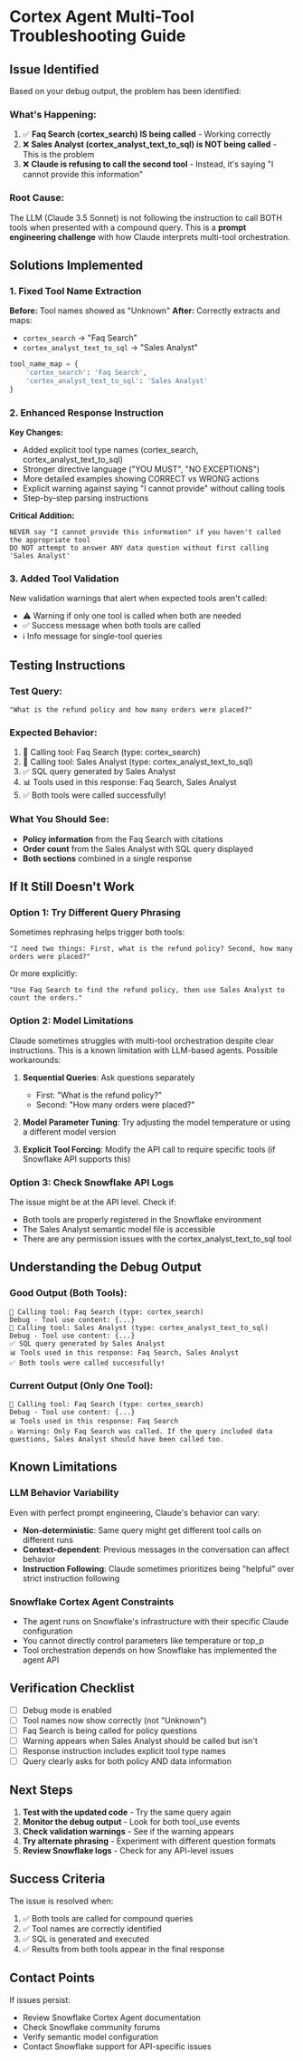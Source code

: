 # Cortex Agent Multi-Tool Troubleshooting Guide

## Issue Identified

Based on your debug output, the problem has been identified:

### What's Happening:
1. ✅ **Faq Search (cortex_search) IS being called** - Working correctly
2. ❌ **Sales Analyst (cortex_analyst_text_to_sql) is NOT being called** - This is the problem
3. ❌ **Claude is refusing to call the second tool** - Instead, it's saying "I cannot provide this information"

### Root Cause:
The LLM (Claude 3.5 Sonnet) is not following the instruction to call BOTH tools when presented with a compound query. This is a **prompt engineering challenge** with how Claude interprets multi-tool orchestration.

## Solutions Implemented

### 1. Fixed Tool Name Extraction
**Before:** Tool names showed as "Unknown"
**After:** Correctly extracts and maps:
- `cortex_search` → "Faq Search"
- `cortex_analyst_text_to_sql` → "Sales Analyst"

```python
tool_name_map = {
    'cortex_search': 'Faq Search',
    'cortex_analyst_text_to_sql': 'Sales Analyst'
}
```

### 2. Enhanced Response Instruction
**Key Changes:**
- Added explicit tool type names (cortex_search, cortex_analyst_text_to_sql)
- Stronger directive language ("YOU MUST", "NO EXCEPTIONS")
- More detailed examples showing CORRECT vs WRONG actions
- Explicit warning against saying "I cannot provide" without calling tools
- Step-by-step parsing instructions

**Critical Addition:**
```
NEVER say "I cannot provide this information" if you haven't called the appropriate tool
DO NOT attempt to answer ANY data question without first calling 'Sales Analyst'
```

### 3. Added Tool Validation
New validation warnings that alert when expected tools aren't called:
- ⚠️ Warning if only one tool is called when both are needed
- ✅ Success message when both tools are called
- ℹ️ Info message for single-tool queries

## Testing Instructions

### Test Query:
```
"What is the refund policy and how many orders were placed?"
```

### Expected Behavior:
1. 🔧 Calling tool: Faq Search (type: cortex_search)
2. 🔧 Calling tool: Sales Analyst (type: cortex_analyst_text_to_sql)
3. ✅ SQL query generated by Sales Analyst
4. 📊 Tools used in this response: Faq Search, Sales Analyst
5. ✅ Both tools were called successfully!

### What You Should See:
- **Policy information** from the Faq Search with citations
- **Order count** from the Sales Analyst with SQL query displayed
- **Both sections** combined in a single response

## If It Still Doesn't Work

### Option 1: Try Different Query Phrasing
Sometimes rephrasing helps trigger both tools:
```
"I need two things: First, what is the refund policy? Second, how many orders were placed?"
```

Or more explicitly:
```
"Use Faq Search to find the refund policy, then use Sales Analyst to count the orders."
```

### Option 2: Model Limitations
Claude sometimes struggles with multi-tool orchestration despite clear instructions. This is a known limitation with LLM-based agents. Possible workarounds:

1. **Sequential Queries**: Ask questions separately
   - First: "What is the refund policy?"
   - Second: "How many orders were placed?"

2. **Model Parameter Tuning**: Try adjusting the model temperature or using a different model version

3. **Explicit Tool Forcing**: Modify the API call to require specific tools (if Snowflake API supports this)

### Option 3: Check Snowflake API Logs
The issue might be at the API level. Check if:
- Both tools are properly registered in the Snowflake environment
- The Sales Analyst semantic model file is accessible
- There are any permission issues with the cortex_analyst_text_to_sql tool

## Understanding the Debug Output

### Good Output (Both Tools):
```
🔧 Calling tool: Faq Search (type: cortex_search)
Debug - Tool use content: {...}
🔧 Calling tool: Sales Analyst (type: cortex_analyst_text_to_sql)
Debug - Tool use content: {...}
✅ SQL query generated by Sales Analyst
📊 Tools used in this response: Faq Search, Sales Analyst
✅ Both tools were called successfully!
```

### Current Output (Only One Tool):
```
🔧 Calling tool: Faq Search (type: cortex_search)
Debug - Tool use content: {...}
📊 Tools used in this response: Faq Search
⚠️ Warning: Only Faq Search was called. If the query included data questions, Sales Analyst should have been called too.
```

## Known Limitations

### LLM Behavior Variability
Even with perfect prompt engineering, Claude's behavior can vary:
- **Non-deterministic**: Same query might get different tool calls on different runs
- **Context-dependent**: Previous messages in the conversation can affect behavior
- **Instruction Following**: Claude sometimes prioritizes being "helpful" over strict instruction following

### Snowflake Cortex Agent Constraints
- The agent runs on Snowflake's infrastructure with their specific Claude configuration
- You cannot directly control parameters like temperature or top_p
- Tool orchestration depends on how Snowflake has implemented the agent API

## Verification Checklist

- [ ] Debug mode is enabled
- [ ] Tool names now show correctly (not "Unknown")
- [ ] Faq Search is being called for policy questions
- [ ] Warning appears when Sales Analyst should be called but isn't
- [ ] Response instruction includes explicit tool type names
- [ ] Query clearly asks for both policy AND data information

## Next Steps

1. **Test with the updated code** - Try the same query again
2. **Monitor the debug output** - Look for both tool_use events
3. **Check validation warnings** - See if the warning appears
4. **Try alternate phrasing** - Experiment with different question formats
5. **Review Snowflake logs** - Check for any API-level issues

## Success Criteria

The issue is resolved when:
1. ✅ Both tools are called for compound queries
2. ✅ Tool names are correctly identified
3. ✅ SQL is generated and executed
4. ✅ Results from both tools appear in the final response

## Contact Points

If issues persist:
- Review Snowflake Cortex Agent documentation
- Check Snowflake community forums
- Verify semantic model configuration
- Contact Snowflake support for API-specific issues
